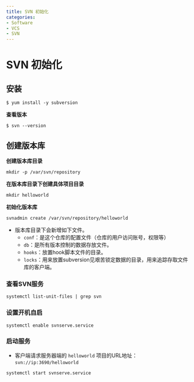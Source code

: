 ```yaml
---
title: SVN 初始化
categories:
- Software
- VCS
- SVN
---
```

# SVN 初始化

## 安装

```shell
$ yum install -y subversion
```

**查看版本**

```shell
$ svn --version
```

## 创建版本库

**创建版本库目录**

```
mkdir -p /var/svn/repository
```

**在版本库目录下创建具体项目目录**

```shell
mkdir helloworld
```

**初始化版本库**

```shell
svnadmin create /var/svn/repository/helloworld
```

- 版本库目录下会新增如下文件。
  - `conf`：是这个仓库的配置文件（仓库的用户访问账号，权限等）
  - `db`：是所有版本控制的数据存放文件。
  - `hooks`：放置hook脚本文件的目录。
  - `locks`：用来放置subversion见艰苦锁定数据的目录，用来追踪存取文件库的客户端。

### 查看SVN服务

```
systemctl list-unit-files | grep svn
```

### 设置开机自启

```
systemctl enable svnserve.service
```

### 启动服务

- 客户端请求服务器端的 `helloworld` 项目的URL地址：`svn://ip:3690/helloworld`

```
systemctl start svnserve.service
```